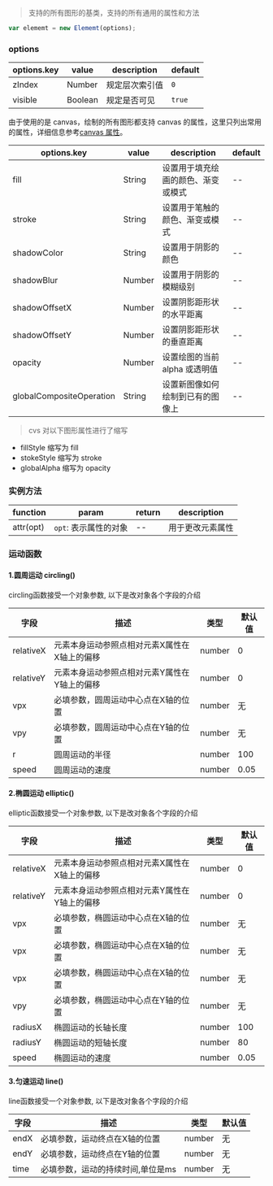 > 支持的所有图形的基类，支持的所有通用的属性和方法

```js
var elememt = new Elememt(options);
```

### options

| options.key | value   | description    | default |
| ----------- | ------- | -------------- | ------- |
| zIndex      | Number  | 规定层次索引值 | `0`     |
| visible     | Boolean | 规定是否可见   | `true`  |

由于使用的是 canvas，绘制的所有图形都支持 canvas 的属性，这里只列出常用的属性，详细信息参考[canvas 属性](http://www.w3school.com.cn/tags/html_ref_canvas.asp)。

| options.key              | value  | description                        | default |
| ------------------------ | ------ | ---------------------------------- | ------- |
| fill                     | String | 设置用于填充绘画的颜色、渐变或模式 | --      |
| stroke                   | String | 设置用于笔触的颜色、渐变或模式     | --      |
| shadowColor              | String | 设置用于阴影的颜色                 | --      |
| shadowBlur               | Number | 设置用于阴影的模糊级别             | --      |
| shadowOffsetX            | Number | 设置阴影距形状的水平距离           | --      |
| shadowOffsetY            | Number | 设置阴影距形状的垂直距离           | --      |
| opacity                  | Number | 设置绘图的当前 alpha 或透明值      | --      |
| globalCompositeOperation | String | 设置新图像如何绘制到已有的图像上   | --      |

> cvs 对以下图形属性进行了缩写

- fillStyle 缩写为 fill
- stokeStyle 缩写为 stroke
- globalAlpha 缩写为 opacity

### 实例方法

| function  | param                 | return | description      |
| --------- | --------------------- | ------ | ---------------- |
| attr(opt) | `opt`: 表示属性的对象 | --     | 用于更改元素属性 |


### 运动函数
#### 1.圆周运动 circling()
circling函数接受一个对象参数, 以下是改对象各个字段的介绍

| 字段   |  描述    | 类型 |  默认值 |
|----|---------|-----|--------|
| relativeX  | 元素本身运动参照点相对元素X属性在X轴上的偏移 | number  | 0
| relativeY  | 元素本身运动参照点相对元素Y属性在Y轴上的偏移 | number  | 0
| vpx        | 必填参数，圆周运动中心点在X轴的位置 | number  | 无
| vpy        | 必填参数，圆周运动中心点在Y轴的位置 | number  | 无
| r          | 圆周运动的半径          | number  | 100
| speed      | 圆周运动的速度          | number  | 0.05

#### 2.椭圆运动 elliptic()
elliptic函数接受一个对象参数, 以下是改对象各个字段的介绍

| 字段   |  描述    | 类型 |  默认值 |
|----|---------|-----|--------|
| relativeX  | 元素本身运动参照点相对元素X属性在X轴上的偏移 | number  | 0
| relativeY  | 元素本身运动参照点相对元素Y属性在Y轴上的偏移 | number  | 0
| vpx     | 必填参数，椭圆运动中心点在X轴的位置 | number  | 无
| vpx     | 必填参数，椭圆运动中心点在X轴的位置 | number  | 无
| vpx     | 必填参数，椭圆运动中心点在X轴的位置 | number  | 无
| vpy     | 必填参数，椭圆运动中心点在Y轴的位置 | number  | 无
| radiusX | 椭圆运动的长轴长度       | number  | 100
| radiusY | 椭圆运动的短轴长度       | number  | 80
| speed   | 椭圆运动的速度          | number  | 0.05

#### 3.匀速运动 line()
line函数接受一个对象参数, 以下是改对象各个字段的介绍

| 字段   |  描述    | 类型 |  默认值 |
|----|---------|-----|--------|
| endX     | 必填参数，运动终点在X轴的位置     | number  | 无
| endY     | 必填参数，运动终点在Y轴的位置     | number  | 无
| time     | 必填参数，运动的持续时间,单位是ms  | number  | 无
